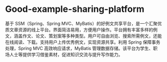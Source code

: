 # Good-example-sharing-platform
基于 SSM（Spring、Spring MVC、MyBatis）的好例文共享平台，是一个汇聚优质文章资源的线上平台。界面简洁易用，方便用户操作。平台拥有丰富多样的例文，涵盖作文、论文、策划案等多种类型。用户可自由浏览、搜索所需例文，还能在线阅读、下载。支持用户上传优秀例文，实现资源共享。利用 Spring 保障事务处理，Spring MVC 高效响应请求，MyBatis 管理数据存储。该平台为学生、职场人士等提供学习借鉴素材，促进知识交流与提升写作能力。 

